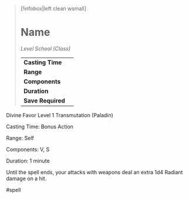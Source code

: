 > [!infobox|left clean wsmall]
> # Name
> *Level School (Class)*
> 
> | | |
> | - | - |
> | **Casting Time** | |
> | **Range** | |
> | **Components** | |
> | **Duration** | |
> | **Save Required** | |

Divine Favor
Level 1 Transmutation (Paladin)

Casting Time: Bonus Action

Range: Self

Components: V, S

Duration: 1 minute

Until the spell ends, your attacks with weapons deal an extra 1d4 Radiant damage on a hit.

#spell